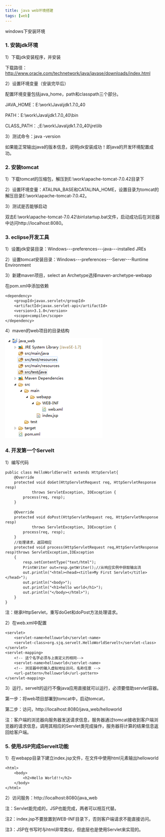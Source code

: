 ```yaml
---
title: java web环境搭建
tags: [web]
---
```

windows下安装环境

### 1. 安装jdk环境
1）下载jdk安装程序，并安装

下载路径：http://www.oracle.com/technetwork/java/javase/downloads/index.html

2）设置环境变量（安装完毕后）

配置环境变量包括java_home，path和classpath三个部分。

JAVA_HOME：E:\work\Java\jdk1.7.0_40

PATH：E:\work\Java\jdk1.7.0_40\bin

CLASS_PATH：.;E:\work\Java\jdk1.7.0_40\jre\lib

3）测试命令：java -version

如果能正常输出java的版本信息，说明jdk安装成功！即java的开发环境配置成功。

### 2. 安装tomcat
1）下载tomcat的压缩包，解压到E:\work\apache-tomcat-7.0.42目录下

2）设置环境变量：ATALINA_BASE和CATALINA_HOME，设置目录为tomcat的解压目录E:\work\apache-tomcat-7.0.42。

3）测试是否能够启动

双击E:\work\apache-tomcat-7.0.42\bin\startup.bat文件，启动成功后在浏览器中访问http://localhost:8080。

### 3. eclipse开发工具
1）设置jdk安装目录：Windows---preferences---java---installed JREs

2）设置tomcat安装目录：Windows---preferences---Server---Runtime Environment

3）新建maven项目，select an Archetype选择maven-archetype-webapp

在pom.xml中添加依赖

```
<dependency>
    <groupId>javax.servlet</groupId>
    <artifactId>javax.servlet-api</artifactId>
    <version>3.1.0</version>
    <scope>compile</scope>
</dependency>
```

4）maven的web项目的目录结构

![](/images/java_net/web/maven_web_struct.png)

### 4. 开发第一个Servelt
1）编写代码

```
public class HelloWorldServelt extends HttpServlet{
    @Override
    protected void doGet(HttpServletRequest req, HttpServletResponse resp)
            throws ServletException, IOException {
        process(req, resp);
    }
    
    @Override
    protected void doPost(HttpServletRequest req, HttpServletResponse resp)
            throws ServletException, IOException {
        process(req, resp);
    }
    //处理请求，返回相应
    protected void process(HttpServletRequest req,HttpServletResponse resp)throws ServletException,IOException
    {
        resp.setContentType("text/html");
        PrintWriter out=resp.getWriter();//从响应实例中获取输出流
        out.println("<html><head><title>My First Servlet</title></head>");
        out.println("<body>");
        out.println("<h1>hello world</h1>");
        out.println("</body></html>");
    }
}
```

注：继承HttpServlet，重写doGet和doPost方法处理请求。

2）在web.xml中配置

```
<servlet>
    <servlet-name>helloworld</servlet-name>
    <servlet-class>org.sjq.servelt.HelloWorldServelt</servlet-class>
</servlet>
<servlet-mapping>
    <!-- 这个名字必须与上面定义的相同-->
    <servlet-name>helloworld</servlet-name>
    <!-- 浏览器中的输入虚拟地址访问，名称任意 -->
    <url-pattern>/helloworld</url-pattern>
</servlet-mapping>
```

3）运行，servelt的运行不像java应用直接就可以运行，必须要借助servlet容器。

第一步：将web项目部署到tomcat中，启动tomcat，

第二步：访问，http://localhost:8080/java_web/helloworld

注：客户端的浏览器向服务器发送请求信息，服务器通过tomcat接收到客户端浏览器的请求信息，调用其相应的Servlet类完成操作，服务器将计算的结果信息返回给客户端。

### 5. 使用JSP完成Servelt功能
1）在webapp目录下建立index.jsp文件，在文件中使用html元素输出helloworld

```
<html>
    <body>
        <h2>Hello World!!</h2>
    </body>
</html>
```

2）访问服务：http://localhost:8080/java_web

注：Servlet能完成的，JSP也能完成，两者可以相互代替。

注2：index.jsp不要放置到WEB-INF目录下，否则客户端请求不能直接访问。

注3：JSP在书写时与html非常类似，但底层也是使用Servlet来实现的。


